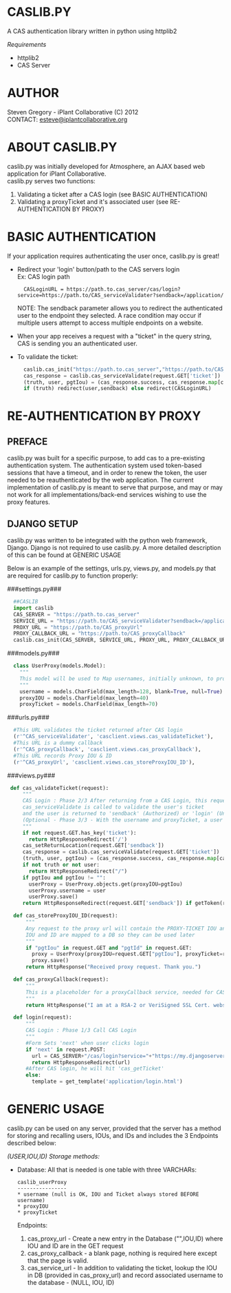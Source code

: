 CASLIB.PY
=========

A CAS authentication library written in python using httplib2  

_Requirements_
- httplib2
- CAS Server

AUTHOR
======
Steven Gregory - iPlant Collaborative (C) 2012  
CONTACT: esteve@iplantcollaborative.org  


ABOUT CASLIB.PY
=================
caslib.py was initially developed for Atmosphere, an AJAX based web application for iPlant Collaborative.  
caslib.py serves two functions:
1. Validating a ticket after a CAS login (see BASIC AUTHENTICATION)
2. Validating a proxyTicket and it's associated user (see RE-AUTHENTICATION BY PROXY)

BASIC AUTHENTICATION
====================
If your application requires authenticating the user once, caslib.py is great!

- Redirect your 'login' button/path to the CAS servers login  
  Ex: CAS login path  

        CASLoginURL = https://path.to.cas_server/cas/login?service=https://path.to/CAS_serviceValidater?sendback=/application/  

  NOTE: The sendback parameter allows you to redirect the authenticated user to the endpoint they selected.  A race condition may occur if multiple users attempt to access multiple endpoints on a website.
- When your app receives a request with a "ticket" in the query string, CAS is sending you an authenticated user.
- To validate the ticket:

  ```python
    caslib.cas_init("https://path.to.cas_server","https://path.to/CAS_serviceValidater?sendback=/application/")    
    cas_response = caslib.cas_serviceValidate(request.GET['ticket'])
    (truth, user, pgtIou) = (cas_response.success, cas_response.map[cas_response.type].get('user',None), cas_response.map[cas_response.type].get('proxyGrantingTicket',""))
    if (truth) redirect(user,sendback) else redirect(CASLoginURL)    
  ```
RE-AUTHENTICATION BY PROXY
==========================

PREFACE
-------
caslib.py was built for a specific purpose, to add cas to a pre-existing authentication system. The authentication system used token-based sessions that have a timeout, and in order to renew the token, the user needed to be reauthenticated by the web application.
The current implementation of caslib.py is meant to serve that purpose, and may or may not work for all implementations/back-end services wishing to use the proxy features.


DJANGO SETUP
------------

caslib.py was written to be integrated with the python web framework, Django. Django is not required to use caslib.py. A more detailed description of this can be found at GENERIC USAGE

Below is an example of the settings, urls.py, views.py, and models.py that are required for caslib.py to function properly:

###settings.py###
  ```python
    ##CASLIB
    import caslib
    CAS_SERVER = "https://path.to.cas_server"
    SERVICE_URL = "https://path.to/CAS_serviceValidater?sendback=/application/"
    PROXY_URL = "https://path.to/CAS_proxyUrl"
    PROXY_CALLBACK_URL = "https://path.to/CAS_proxyCallback"
    caslib.cas_init(CAS_SERVER, SERVICE_URL, PROXY_URL, PROXY_CALLBACK_URL)
  ```

###models.py###
  ```python
    class UserProxy(models.Model):
      """
      This model will be used to Map usernames, initially unknown, to proxy IOU ID ticket pairs
      """
      username = models.CharField(max_length=128, blank=True, null=True)
      proxyIOU = models.CharField(max_length=40)
      proxyTicket = models.CharField(max_length=70)
  ```

###urls.py###
  ```python
    #This URL validates the ticket returned after CAS login
    (r'^CAS_serviceValidater', 'casclient.views.cas_validateTicket'),
    #This URL is a dummy callback
    (r'^CAS_proxyCallback', 'casclient.views.cas_proxyCallback'),
    #This URL records Proxy IOU & ID
    (r'^CAS_proxyUrl', 'casclient.views.cas_storeProxyIOU_ID'),
  ```

###views.py###
  ```python
   def cas_validateTicket(request):
       """
       CAS Login : Phase 2/3 After returning from a CAS Login, this request will contain a ticket
       cas_serviceValidate is called to validate the user's ticket
       and the user is returned to 'sendback' (Authorized) or 'login' (Unauthorized) screen
       (Optional - Phase 3/3 - With the username and proxyTicket, a user can be re-authorized.)
       """
       if not request.GET.has_key('ticket'):
         return HttpResponseRedirect('/')
       cas_setReturnLocation(request.GET['sendback'])
       cas_response = caslib.cas_serviceValidate(request.GET['ticket'])
       (truth, user, pgtIou) = (cas_response.success, cas_response.map[cas_response.type].get('user',None), cas_response.map[cas_response.type].get('proxyGrantingTicket',""))
       if not truth or not user:
         return HttpResponseRedirect("/")
       if pgtIou and pgtIou != "":
         userProxy = UserProxy.objects.get(proxyIOU=pgtIou)
         userProxy.username = user
         userProxy.save()
       return HttpResponseRedirect(request.GET['sendback']) if getToken(request,request.META['HTTP_X_AUTH_USER'],None) else HttpResponseRedirect("/")

    def cas_storeProxyIOU_ID(request):
        """
        Any request to the proxy url will contain the PROXY-TICKET IOU and ID
        IOU and ID are mapped to a DB so they can be used later
        """
        if "pgtIou" in request.GET and "pgtId" in request.GET:
          proxy = UserProxy(proxyIOU=request.GET["pgtIou"], proxyTicket=request.GET["pgtId"])
          proxy.save()
        return HttpResponse("Received proxy request. Thank you.")

    def cas_proxyCallback(request):
        """
        This is a placeholder for a proxyCallback service, needed for CAS authentication
        """
        return HttpResponse("I am at a RSA-2 or VeriSigned SSL Cert. website, and therefore a valid proxy.")

    def login(request):
        """
        CAS Login : Phase 1/3 Call CAS Login
        """
        #Form Sets 'next' when user clicks login 
        if 'next' in request.POST:
          url = CAS_SERVER+"/cas/login?service="+"https://my.djangoserver.org/CAS_serviceValidater?sendback=/application/"
          return HttpResponseRedirect(url)
        #After CAS login, he will hit 'cas_getTicket'
        else:
          template = get_template('application/login.html')
  ```

GENERIC USAGE
=============
caslib.py can be used on any server, provided that the server has a method for storing and recalling users, IOUs, and IDs and includes the 3 Endpoints described below:

_(USER,IOU,ID) Storage methods:_  
- Database:
  All that is needed is one table with three VARCHARs:  

      caslib_userProxy  
      ----------------  
      * username (null is OK, IOU and Ticket always stored BEFORE username)  
      * proxyIOU  
      * proxyTicket  


  Endpoints:  
  1. cas_proxy_url - Create a new entry in the Database ("",IOU,ID) where IOU and ID are in the GET request  
  2. cas_proxy_callback - a blank page, nothing is required here except that the page is valid.  
  3. cas_service_url - In addition to validating the ticket, lookup the IOU in DB (provided in cas_proxy_url) and record associated username to the database - (NULL, IOU, ID)  
